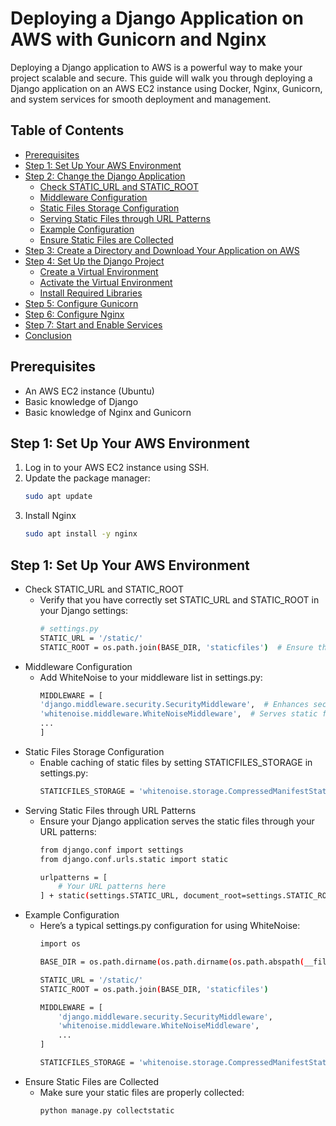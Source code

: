 # Deploying a Django Application on AWS with Gunicorn and Nginx

Deploying a Django application to AWS is a powerful way to make your project scalable and secure. This guide will walk you through deploying a Django application on an AWS EC2 instance using Docker, Nginx, Gunicorn, and system services for smooth deployment and management.

## Table of Contents
- [Prerequisites](#prerequisites)
- [Step 1: Set Up Your AWS Environment](#step-1-set-up-your-aws-environment)
- [Step 2: Change the Django Application](#step-2-change-the-django-application)
  - [Check STATIC_URL and STATIC_ROOT](#check-static_url-and-static_root)
  - [Middleware Configuration](#middleware-configuration)
  - [Static Files Storage Configuration](#static-files-storage-configuration)
  - [Serving Static Files through URL Patterns](#serving-static-files-through-url-patterns)
  - [Example Configuration](#example-configuration)
  - [Ensure Static Files are Collected](#ensure-static-files-are-collected)
- [Step 3: Create a Directory and Download Your Application on AWS](#step-3-create-a-directory-and-download-your-application-on-aws)
- [Step 4: Set Up the Django Project](#step-4-set-up-the-django-project)
  - [Create a Virtual Environment](#create-a-virtual-environment)
  - [Activate the Virtual Environment](#activate-the-virtual-environment)
  - [Install Required Libraries](#install-required-libraries)
- [Step 5: Configure Gunicorn](#step-5-configure-gunicorn)
- [Step 6: Configure Nginx](#step-6-configure-nginx)
- [Step 7: Start and Enable Services](#step-7-start-and-enable-services)
- [Conclusion](#conclusion)

## Prerequisites
- An AWS EC2 instance (Ubuntu)
- Basic knowledge of Django
- Basic knowledge of Nginx and Gunicorn

## Step 1: Set Up Your AWS Environment
1. Log in to your AWS EC2 instance using SSH.
2. Update the package manager:
   ```bash
   sudo apt update
3. Install Nginx
   ```bash
   sudo apt install -y nginx

## Step 1: Set Up Your AWS Environment
- Check STATIC_URL and STATIC_ROOT
  - Verify that you have correctly set STATIC_URL and STATIC_ROOT in your Django settings:
    ``` bash
    # settings.py
    STATIC_URL = '/static/'
    STATIC_ROOT = os.path.join(BASE_DIR, 'staticfiles')  # Ensure this matches your collectstatic output

- Middleware Configuration
  - Add WhiteNoise to your middleware list in settings.py:
    ``` bash
    MIDDLEWARE = [
    'django.middleware.security.SecurityMiddleware',  # Enhances security
    'whitenoise.middleware.WhiteNoiseMiddleware',  # Serves static files
    ...
    ]

- Static Files Storage Configuration
  - Enable caching of static files by setting STATICFILES_STORAGE in settings.py:
    ``` bash
    STATICFILES_STORAGE = 'whitenoise.storage.CompressedManifestStaticFilesStorage'

- Serving Static Files through URL Patterns
  - Ensure your Django application serves the static files through your URL patterns:
    ``` bash
    from django.conf import settings
    from django.conf.urls.static import static
    
    urlpatterns = [
        # Your URL patterns here
    ] + static(settings.STATIC_URL, document_root=settings.STATIC_ROOT)

- Example Configuration
  - Here’s a typical settings.py configuration for using WhiteNoise:
    ``` bash
    import os

    BASE_DIR = os.path.dirname(os.path.dirname(os.path.abspath(__file__)))
    
    STATIC_URL = '/static/'
    STATIC_ROOT = os.path.join(BASE_DIR, 'staticfiles')
    
    MIDDLEWARE = [
        'django.middleware.security.SecurityMiddleware',
        'whitenoise.middleware.WhiteNoiseMiddleware',
        ...
    ]
    
    STATICFILES_STORAGE = 'whitenoise.storage.CompressedManifestStaticFilesStorage'


- Ensure Static Files are Collected
  - Make sure your static files are properly collected:
    ``` bash
    python manage.py collectstatic


